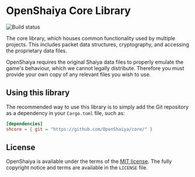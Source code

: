 # OpenShaiya Core Library
![Build status](https://github.com/OpenShaiya/core/workflows/Rust/badge.svg)

The core library, which houses common functionality used by multiple projects. This includes packet data structures, cryptography, and accessing the proprietary data files.

OpenShaiya requires the original Shaiya data files to properly emulate the game's behaviour, which we cannot legally distribute. Therefore you must provide your own copy of any relevant files you wish to use.

## Using this library
The recommended way to use this library is to simply add the Git repository as a dependency in your `Cargo.toml` file, such as:
```toml
[dependencies]
shcore = { git = "https://github.com/OpenShaiya/core/" }
```

## License
OpenShaiya is available under the terms of the [MIT license](https://tldrlegal.com/license/mit-license). The fully copyright notice and terms are available in the `LICENSE` file.